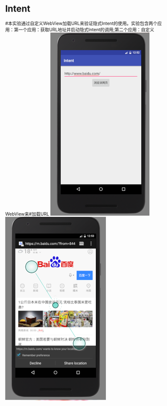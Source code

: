 # Intent
#本实验通过自定义WebView加载URL来验证隐式Intent的使用。实验包含两个应用：第一个应用：获取URL地址并启动隐式Intent的调用;第二个应用：自定义WebView来#加载URL
![浏览](https://github.com/liyuaner/Intent/blob/master/pic/浏览网页.png )
![网页](https://github.com/liyuaner/Intent/blob/master/pic/browser.png)
